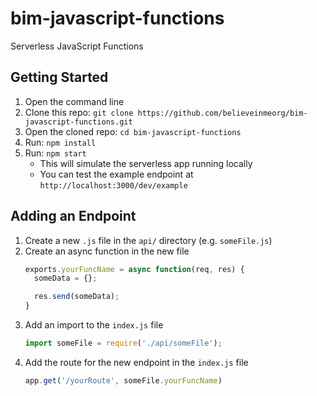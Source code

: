 # bim-javascript-functions
Serverless JavaScript Functions

## Getting Started

1. Open the command line
1. Clone this repo: `git clone https://github.com/believeinmeorg/bim-javascript-functions.git`
1. Open the cloned repo: `cd bim-javascript-functions`
1. Run: `npm install`
1. Run: `npm start`
   - This will simulate the serverless app running locally
   - You can test the example endpoint at `http://localhost:3000/dev/example`

## Adding an Endpoint

1. Create a new `.js` file in the `api/` directory (e.g. `someFile.js`)
1. Create an async function in the new file
    ```js
    exports.yourFuncName = async function(req, res) {
      someData = {};

      res.send(someData);
    }
    ```
1. Add an import to the `index.js` file
    ```js
    import someFile = require('./api/someFile');
    ```
1. Add the route for the new endpoint in the `index.js` file
    ```js
    app.get('/yourRoute', someFile.yourFuncName)
    ```